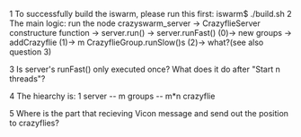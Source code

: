 1 To successfully build the iswarm, please run this first:
iswarm$ ./build.sh
2 The main logic:
run the node crazyswarm_server -> CrazyflieServer constructure function -> server.run()
-> server.runFast() 
(0)-> new groups -> addCrazyflie 
(1)-> m CrazyflieGroup.runSlow()s 
(2)-> what?(see also question 3)

3 Is server's runFast() only executed once? What does it do after "Start n threads"?

4 The hiearchy is: 1 server -- m groups -- m*n crazyflie

5 Where is the part that recieving Vicon message and send out the position to crazyflies? 

